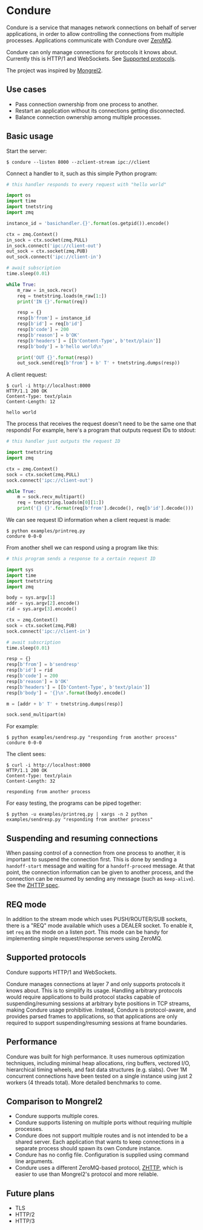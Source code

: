 # Condure

Condure is a service that manages network connections on behalf of server applications, in order to allow controlling the connections from multiple processes. Applications communicate with Condure over [ZeroMQ](https://zeromq.org/).

Condure can only manage connections for protocols it knows about. Currently this is HTTP/1 and WebSockets. See [Supported protocols](#supported-protocols).

The project was inspired by [Mongrel2](https://mongrel2.org/).

## Use cases

* Pass connection ownership from one process to another.
* Restart an application without its connections getting disconnected.
* Balance connection ownership among multiple processes.

## Basic usage

Start the server:

```
$ condure --listen 8000 --zclient-stream ipc://client
```

Connect a handler to it, such as this simple Python program:

```py
# this handler responds to every request with "hello world"

import os
import time
import tnetstring
import zmq

instance_id = 'basichandler.{}'.format(os.getpid()).encode()

ctx = zmq.Context()
in_sock = ctx.socket(zmq.PULL)
in_sock.connect('ipc://client-out')
out_sock = ctx.socket(zmq.PUB)
out_sock.connect('ipc://client-in')

# await subscription
time.sleep(0.01)

while True:
    m_raw = in_sock.recv()
    req = tnetstring.loads(m_raw[1:])
    print('IN {}'.format(req))

    resp = {}
    resp[b'from'] = instance_id
    resp[b'id'] = req[b'id']
    resp[b'code'] = 200
    resp[b'reason'] = b'OK'
    resp[b'headers'] = [[b'Content-Type', b'text/plain']]
    resp[b'body'] = b'hello world\n'

    print('OUT {}'.format(resp))
    out_sock.send(req[b'from'] + b' T' + tnetstring.dumps(resp))
```

A client request:

```
$ curl -i http://localhost:8000
HTTP/1.1 200 OK
Content-Type: text/plain
Content-Length: 12

hello world
```

The process that receives the request doesn't need to be the same one that responds! For example, here's a program that outputs request IDs to stdout:

```py
# this handler just outputs the request ID

import tnetstring
import zmq

ctx = zmq.Context()
sock = ctx.socket(zmq.PULL)
sock.connect('ipc://client-out')

while True:
    m = sock.recv_multipart()
    req = tnetstring.loads(m[0][1:])
    print('{} {}'.format(req[b'from'].decode(), req[b'id'].decode()))
```

We can see request ID information when a client request is made:

```
$ python examples/printreq.py
condure 0-0-0
```

From another shell we can respond using a program like this:

```py
# this program sends a response to a certain request ID

import sys
import time
import tnetstring
import zmq

body = sys.argv[1]
addr = sys.argv[2].encode()
rid = sys.argv[3].encode()

ctx = zmq.Context()
sock = ctx.socket(zmq.PUB)
sock.connect('ipc://client-in')

# await subscription
time.sleep(0.01)

resp = {}
resp[b'from'] = b'sendresp'
resp[b'id'] = rid
resp[b'code'] = 200
resp[b'reason'] = b'OK'
resp[b'headers'] = [[b'Content-Type', b'text/plain']]
resp[b'body'] = '{}\n'.format(body).encode()

m = [addr + b' T' + tnetstring.dumps(resp)]

sock.send_multipart(m)
```

For example:

```
$ python examples/sendresp.py "responding from another process" condure 0-0-0
```

The client sees:

```
$ curl -i http://localhost:8000
HTTP/1.1 200 OK
Content-Type: text/plain
Content-Length: 32

responding from another process
```

For easy testing, the programs can be piped together:

```
$ python -u examples/printreq.py | xargs -n 2 python examples/sendresp.py "responding from another process"
```

## Suspending and resuming connections

When passing control of a connection from one process to another, it is important to suspend the connection first. This is done by sending a `handoff-start` message and waiting for a `handoff-proceed` message. At that point, the connection information can be given to another process, and the connection can be resumed by sending any message (such as `keep-alive`). See the [ZHTTP spec](https://rfc.zeromq.org/spec/33/).

## REQ mode

In addition to the stream mode which uses PUSH/ROUTER/SUB sockets, there is a "REQ" mode available which uses a DEALER socket. To enable it, set `req` as the mode on a listen port. This mode can be handy for implementing simple request/response servers using ZeroMQ.

## Supported protocols

Condure supports HTTP/1 and WebSockets.

Condure manages connections at layer 7 and only supports protocols it knows about. This is to simplify its usage. Handling arbitrary protocols would require applications to build protocol stacks capable of suspending/resuming sessions at arbitrary byte positions in TCP streams, making Condure usage prohibitive. Instead, Condure is protocol-aware, and provides parsed frames to applications, so that applications are only required to support suspending/resuming sessions at frame boundaries.

## Performance

Condure was built for high performance. It uses numerous optimization techniques, including minimal heap allocations, ring buffers, vectored I/O, hierarchical timing wheels, and fast data structures (e.g. slabs). Over 1M concurrent connections have been tested on a single instance using just 2 workers (4 threads total). More detailed benchmarks to come.

## Comparison to Mongrel2

* Condure supports multiple cores.
* Condure supports listening on multiple ports without requiring multiple processes.
* Condure does not support multiple routes and is not intended to be a shared server. Each application that wants to keep connections in a separate process should spawn its own Condure instance.
* Condure has no config file. Configuration is supplied using command line arguments.
* Condure uses a different ZeroMQ-based protocol, [ZHTTP](https://rfc.zeromq.org/spec/33/), which is easier to use than Mongrel2's protocol and more reliable.

## Future plans

* TLS
* HTTP/2
* HTTP/3
